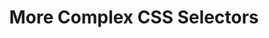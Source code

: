 ---
class: 'web-design'
title: 'More Complex CSS Selectors'
youtube: 'PzboFBOeazM'
order: 21
length: 226
---
